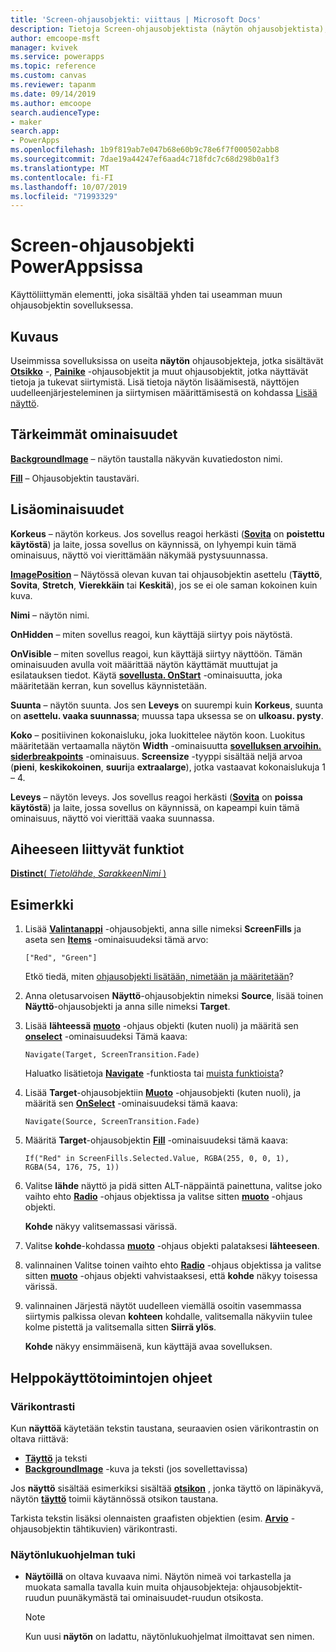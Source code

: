 ```yaml
---
title: 'Screen-ohjausobjekti: viittaus | Microsoft Docs'
description: Tietoja Screen-ohjausobjektista (näytön ohjausobjektista), kuten ominaisuudet ja esimerkkejä
author: emcoope-msft
manager: kvivek
ms.service: powerapps
ms.topic: reference
ms.custom: canvas
ms.reviewer: tapanm
ms.date: 09/14/2019
ms.author: emcoope
search.audienceType:
- maker
search.app:
- PowerApps
ms.openlocfilehash: 1b9f819ab7e047b68e60b9c78e6f7f000502abb8
ms.sourcegitcommit: 7dae19a44247ef6aad4c718fdc7c68d298b0a1f3
ms.translationtype: MT
ms.contentlocale: fi-FI
ms.lasthandoff: 10/07/2019
ms.locfileid: "71993329"
---
```

# <a name="screen-control-in-powerapps"></a>Screen-ohjausobjekti PowerAppsissa

Käyttöliittymän elementti, joka sisältää yhden tai useamman muun ohjausobjektin sovelluksessa.

## <a name="description"></a>Kuvaus

Useimmissa sovelluksissa on useita **näytön** ohjausobjekteja, jotka sisältävät **[Otsikko](control-text-box.md)** -, **[Painike](control-button.md)** -ohjausobjektit ja muut ohjausobjektit, jotka näyttävät tietoja ja tukevat siirtymistä. Lisä tietoja näytön lisäämisestä, näyttöjen uudelleenjärjesteleminen ja siirtymisen määrittämisestä on kohdassa [Lisää näyttö](../add-screen-context-variables.md).

## <a name="key-properties"></a>Tärkeimmät ominaisuudet

**[BackgroundImage](properties-visual.md)** – näytön taustalla näkyvän kuvatiedoston nimi.

**[Fill](properties-color-border.md)** – Ohjausobjektin taustaväri.

## <a name="additional-properties"></a>Lisäominaisuudet

**Korkeus** – näytön korkeus. Jos sovellus reagoi herkästi ([**Sovita**](../set-aspect-ratio-portrait-landscape.md#change-screen-size-and-orientation) on **poistettu käytöstä**) ja laite, jossa sovellus on käynnissä, on lyhyempi kuin tämä ominaisuus, näyttö voi vierittämään näkymää pystysuunnassa.

**[ImagePosition](properties-visual.md)** – Näytössä olevan kuvan tai ohjausobjektin asettelu (**Täyttö**, **Sovita**, **Stretch**, **Vierekkäin** tai **Keskitä**), jos se ei ole saman kokoinen kuin kuva.

**Nimi** – näytön nimi.

**OnHidden** – miten sovellus reagoi, kun käyttäjä siirtyy pois näytöstä.

**OnVisible** – miten sovellus reagoi, kun käyttäjä siirtyy näyttöön.  Tämän ominaisuuden avulla voit määrittää näytön käyttämät muuttujat ja esilatauksen tiedot.  Käytä [**sovellusta. OnStart**](../functions/object-app.md#onstart-property) -ominaisuutta, joka määritetään kerran, kun sovellus käynnistetään.

**Suunta** – näytön suunta. Jos sen **Leveys** on suurempi kuin **Korkeus**, suunta on **asettelu. vaaka suunnassa**; muussa tapa uksessa se on **ulkoasu. pysty**.

**Koko** – positiivinen kokonaisluku, joka luokittelee näytön koon. Luokitus määritetään vertaamalla näytön **Width** -ominaisuutta [**sovelluksen arvoihin. siderbreakpoints**](../functions/signals.md) -ominaisuus. **Screensize** -tyyppi sisältää neljä arvoa (**pieni**, **keskikokoinen**, **suuri**ja **extraalarge**), jotka vastaavat kokonaislukuja 1 – 4.

**Leveys** – näytön leveys. Jos sovellus reagoi herkästi ([**Sovita**](../set-aspect-ratio-portrait-landscape.md#change-screen-size-and-orientation) on **poissa käytöstä**) ja laite, jossa sovellus on käynnissä, on kapeampi kuin tämä ominaisuus, näyttö voi vierittää vaaka suunnassa.

## <a name="related-functions"></a>Aiheeseen liittyvät funktiot

[**Distinct**( *Tietolähde*, *SarakkeenNimi* )](../functions/function-distinct.md)

## <a name="example"></a>Esimerkki

1. Lisää **[Valintanappi](control-radio.md)** -ohjausobjekti, anna sille nimeksi **ScreenFills** ja aseta sen **[Items](properties-core.md)** -ominaisuudeksi tämä arvo:

    `["Red", "Green"]`

    Etkö tiedä, miten [ohjausobjekti lisätään, nimetään ja määritetään](../add-configure-controls.md)?

1. Anna oletusarvoisen **Näyttö**-ohjausobjektin nimeksi **Source**, lisää toinen **Näyttö**-ohjausobjekti ja anna sille nimeksi **Target**.

1. Lisää **lähteessä** **[muoto](control-shapes-icons.md)** -ohjaus objekti (kuten nuoli) ja määritä sen **[onselect](properties-core.md)** -ominaisuudeksi Tämä kaava:

    `Navigate(Target, ScreenTransition.Fade)`

    Haluatko lisätietoja **[Navigate](../functions/function-navigate.md)** -funktiosta tai [muista funktioista](../formula-reference.md)?

1. Lisää **Target**-ohjausobjektiin **[Muoto](control-shapes-icons.md)** -ohjausobjekti (kuten nuoli), ja määritä sen **[OnSelect](properties-core.md)** -ominaisuudeksi tämä kaava:

    `Navigate(Source, ScreenTransition.Fade)`

1. Määritä **Target**-ohjausobjektin **[Fill](properties-color-border.md)** -ominaisuudeksi tämä kaava:

    `If("Red" in ScreenFills.Selected.Value, RGBA(255, 0, 0, 1), RGBA(54, 176, 75, 1))`

1. Valitse **lähde** näyttö ja pidä sitten ALT-näppäintä painettuna, valitse joko vaihto ehto **[Radio](control-radio.md)** -ohjaus objektissa ja valitse sitten **[muoto](control-shapes-icons.md)** -ohjaus objekti.

    **Kohde** näkyy valitsemassasi värissä.

1. Valitse **kohde**-kohdassa **[muoto](control-shapes-icons.md)** -ohjaus objekti palataksesi **lähteeseen**.

1. valinnainen Valitse toinen vaihto ehto **[Radio](control-radio.md)** -ohjaus objektissa ja valitse sitten **[muoto](control-shapes-icons.md)** -ohjaus objekti vahvistaaksesi, että **kohde** näkyy toisessa värissä.

1. valinnainen Järjestä näytöt uudelleen viemällä osoitin vasemmassa siirtymis palkissa olevan **kohteen** kohdalle, valitsemalla näkyviin tulee kolme pistettä ja valitsemalla sitten **Siirrä ylös**.

    **Kohde** näkyy ensimmäisenä, kun käyttäjä avaa sovelluksen.

## <a name="accessibility-guidelines"></a>Helppokäyttötoimintojen ohjeet

### <a name="color-contrast"></a>Värikontrasti

Kun **näyttöä** käytetään tekstin taustana, seuraavien osien värikontrastin on oltava riittävä:

- **[Täyttö](properties-color-border.md)** ja teksti
- **[BackgroundImage](properties-visual.md)** -kuva ja teksti (jos sovellettavissa)

Jos **näyttö** sisältää esimerkiksi sisältää **[otsikon](control-text-box.md)** , jonka täyttö on läpinäkyvä, näytön **[täyttö](properties-color-border.md)** toimii käytännössä otsikon taustana.

Tarkista tekstin lisäksi olennaisten graafisten objektien (esim. **[Arvio](control-rating.md)** -ohjausobjektin tähtikuvien) värikontrasti.

### <a name="screen-reader-support"></a>Näytönlukuohjelman tuki

- **Näytöillä** on oltava kuvaava nimi. Näytön nimeä voi tarkastella ja muokata samalla tavalla kuin muita ohjausobjekteja: ohjausobjektit-ruudun puunäkymästä tai ominaisuudet-ruudun otsikosta.

    > [!NOTE]
  > Kun uusi **näytön** on ladattu, näytönlukuohjelmat ilmoittavat sen nimen.
